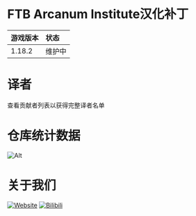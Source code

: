 # FTB Arcanum Institute汉化补丁
游戏版本|状态
:-|:-
1.18.2|维护中|
# 译者
查看贡献者列表以获得完整译者名单

# 仓库统计数据
  ![Alt](https://repobeats.axiom.co/api/embed/712785b47945c418d576514dcd59fd35ede47f7d.svg "Repobeats analytics image")

# 关于我们
  [![Website](https://shields.io/website?up_message=vmct-cn.top&url=http://vmct-cn.top&label=Website)](http://vmct-cn.top)
  [![Bilibili](https://shields.io/website?up_message=Space&url=https://space.bilibili.com/2085089798/&label=Bilibili)](https://space.bilibili.com/2085089798/)
